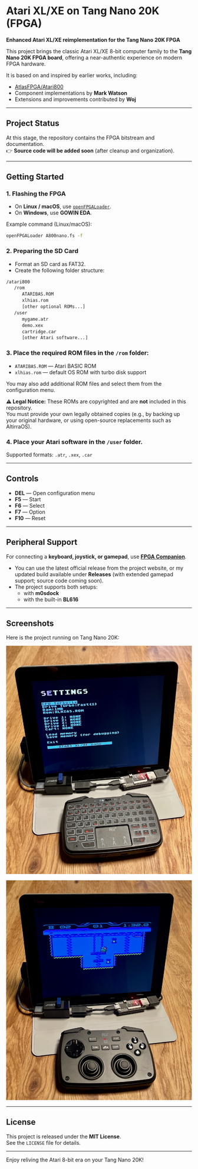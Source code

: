 # Atari XL/XE on Tang Nano 20K (FPGA)

**Enhanced Atari XL/XE reimplementation for the Tang Nano 20K FPGA**  

This project brings the classic Atari XL/XE 8-bit computer family to the **Tang Nano 20K FPGA board**, offering a near-authentic experience on modern FPGA hardware.  

It is based on and inspired by earlier works, including:
- [AtlasFPGA/Atari800](https://github.com/AtlasFPGA/Atari800)  
- Component implementations by **Mark Watson**  
- Extensions and improvements contributed by **Woj**  

---

## Project Status

At this stage, the repository contains the FPGA bitstream and documentation.  
👉 **Source code will be added soon** (after cleanup and organization).  

---

## Getting Started

### 1. Flashing the FPGA
- On **Linux / macOS**, use [`openFPGALoader`](https://trabucayre.github.io/openFPGALoader/).  
- On **Windows**, use **GOWIN EDA**.  

Example command (Linux/macOS):
```bash
openFPGALoader A800nano.fs -f
```

### 2. Preparing the SD Card

- Format an SD card as FAT32.
- Create the following folder structure:
```bash
/atari800
   /rom
      ATARIBAS.ROM
      xlhias.rom
      [other optional ROMs...]
   /user
      mygame.atr
      demo.xex
      cartridge.car
      [other Atari software...]
```
### 3. **Place the required ROM files in the `/rom` folder:**  
   - `ATARIBAS.ROM` — Atari BASIC ROM  
   - `xlhias.rom` — default OS ROM with turbo disk support  

   You may also add additional ROM files and select them from the configuration menu.

**⚠️ Legal Notice:** These ROMs are copyrighted and are **not** included in this repository.  
You must provide your own legally obtained copies (e.g., by backing up your original hardware, or using open-source replacements such as AltirraOS).

### 4. **Place your Atari software in the `/user` folder.**  
   Supported formats: `.atr`, `.xex`, `.car`

---

## Controls

- **DEL** — Open configuration menu  
- **F5** — Start  
- **F6** — Select  
- **F7** — Option  
- **F10** — Reset  

---

## Peripheral Support

For connecting a **keyboard, joystick, or gamepad**, use [**FPGA Companion**](https://github.com/MiSTle-Dev/FPGA-Companion).  
- You can use the latest official release from the project website, or my updated build available under **Releases** (with extended gamepad support; source code coming soon).  
- The project supports both setups:
  - with **m0sdock**  
  - with the built-in **BL616**

---

## Screenshots

Here is the project running on Tang Nano 20K:

![Tang Nano 20K with Atari XL/XE core](docs/images/tangnano_setup.jpeg)

![Game Screenshot](docs/images/a800game1.jpeg)

---

## License

This project is released under the **MIT License**.  
See the `LICENSE` file for details.

---

Enjoy reliving the Atari 8-bit era on your Tang Nano 20K!
